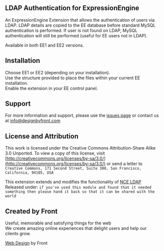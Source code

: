 ##  LDAP Authentication for ExpressionEngine ##
An ExpressionEngine Extension that allows the authentication of users via LDAP. LDAP details are copied to the EE database before standard MySQL authentication is performed. If user is not found on LDAP, MySQL authentication will still be performed (useful for EE users not in LDAP).

Available in both EE1 and EE2 versions.

## Installation ##

Choose EE1 or EE2 (depending on your installation).<br />
Use the structure provided to place the files within your current EE installation.<br />
Enable the extension in your EE control panel.

## Support ##

For more information and support, please use the [issues page](http://github.com/designbyfront/LDAP-Authentication-for-ExpressionEngine/issues) or contact us at info@designbyfront.com

## License and Attribution ##

This work is licensed under the Creative Commons Attribution-Share Alike 3.0 Unported.
To view a copy of this license, visit [http://creativecommons.org/licenses/by-sa/3.0/](http://creativecommons.org/licenses/by-sa/3.0/)
or send a letter to `Creative Commons, 171 Second Street, Suite 300, San Francisco, California, 94105, USA`

This extension extends and modifies the functionality of [NCE LDAP](http://code.google.com/p/ee-ldap-extension/)<br />
Released under: `if you've used this module and found that it needed something then please hand it back so that it can be shared with the world`


## Created by Front ###

Useful, memorable and satisfying things for the web<br />
We create amazing online experiences that delight users and help our clients grow.

[Web Design](http://www.designbyfront.com) by Front